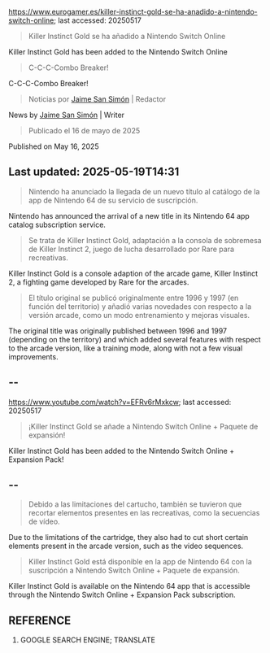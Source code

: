 https://www.eurogamer.es/killer-instinct-gold-se-ha-anadido-a-nintendo-switch-online; last accessed: 20250517

> Killer Instinct Gold se ha añadido a Nintendo Switch Online

Killer Instinct Gold has been added to the Nintendo Switch Online

> C-C-C-Combo Breaker!

C-C-C-Combo Breaker!

> Noticias por [Jaime San Simón](https://www.eurogamer.es/authors/jaime-san-simon) | Redactor

News by [Jaime San Simón](https://www.eurogamer.es/authors/jaime-san-simon) | Writer

> Publicado el 16 de mayo de 2025

Published on May 16, 2025

## Last updated: 2025-05-19T14:31

> Nintendo ha anunciado la llegada de un nuevo título al catálogo de la app de Nintendo 64 de su servicio de suscripción.

Nintendo has announced the arrival of a new title in its Nintendo 64 app catalog subscription service. 

> Se trata de Killer Instinct Gold, adaptación a la consola de sobremesa de Killer Instinct 2, juego de lucha desarrollado por Rare para recreativas.

Killer Instinct Gold is a console adaption of the arcade game, Killer Instinct 2, a fighting game developed by Rare for the arcades.

> El título original se publicó originalmente entre 1996 y 1997 (en función del territorio) y añadió varias novedades con respecto a la versión arcade, como un modo entrenamiento y mejoras visuales. 

The original title was originally published between 1996 and 1997 (depending on the territory) and which added several features with respect to the arcade version, like a training mode, along with not a few visual improvements.

## --

https://www.youtube.com/watch?v=EFRv6rMxkcw; last accessed: 20250517

> ¡Killer Instinct Gold se añade a Nintendo Switch Online + Paquete de expansión! 

Killer Instinct Gold has been added to the Nintendo Switch Online + Expansion Pack!

## --

> Debido a las limitaciones del cartucho, también se tuvieron que recortar elementos presentes en las recreativas, como la secuencias de vídeo.

Due to the limitations of the cartridge, they also had to cut short certain elements present in the arcade version, such as the video sequences. 

> Killer Instinct Gold está disponible en la app de Nintendo 64 con la suscripción a Nintendo Switch Online + Paquete de expansión. 

Killer Instinct Gold is available on the Nintendo 64 app that is accessible through the Nintendo Switch Online + Expansion Pack subscription.

## REFERENCE

1) GOOGLE SEARCH ENGINE; TRANSLATE
